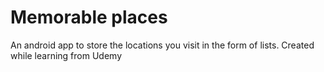 # Memorable places
 An android app to store the locations you visit in the form of lists. Created while learning from Udemy
